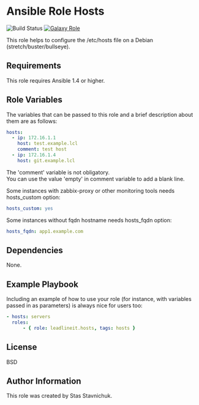 # Ansible Role Hosts

![Build Status](https://github.com/leadlineit/ansible-role-hosts/actions/workflows/ansible-galaxy-ci.yml/badge.svg)
[![Galaxy Role](https://img.shields.io/badge/Ansible--Galaxy-leadlineit.hosts-blue.svg?logo=ansible&logoColor=white)](https://galaxy.ansible.com/leadlineit/hosts/)

This role helps to configure the /etc/hosts file on a Debian (stretch/buster/bullseye).

Requirements
------------

This role requires Ansible 1.4 or higher.

Role Variables
--------------

The variables that can be passed to this role and a brief description about them are as follows:

```yaml
hosts:
  - ip: 172.16.1.1
    host: test.example.lcl
    comment: test host
  - ip: 172.16.1.4
    host: git.example.lcl
```

The 'comment' variable is not obligatory.  
You can use the value 'empty' in comment variable to add a blank line.

Some instances with zabbix-proxy or other monitoring tools needs hosts_custom option:

```yaml
hosts_custom: yes
```

Some instances without fqdn hostname needs hosts_fqdn option:

```yaml
hosts_fqdn: app1.example.com
```

Dependencies
------------

None.

Example Playbook
----------------

Including an example of how to use your role (for instance, with variables passed in as parameters) is always nice for users too:

```yaml
- hosts: servers
  roles:
      - { role: leadlineit.hosts, tags: hosts }
```

License
-------

BSD

Author Information
------------------

This role was created by Stas Stavnichuk.
